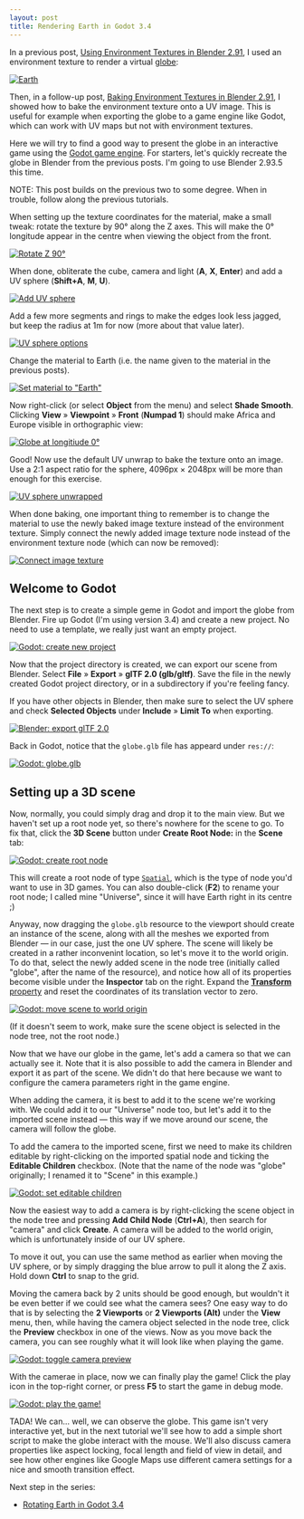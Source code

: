 ```yaml
---
layout: post
title: Rendering Earth in Godot 3.4
---
```


In a previous post,
[Using Environment Textures in Blender 2.91](/2020/12/26/using-environment-textures-in-blender-2-91/),
I used an environment texture to render a virtual [globe](https://en.wikipedia.org/wiki/Globe):

[![Earth](/images/2020/earth-sphere-r-180.png)](/images/2020/earth-sphere-r-180.png)

Then, in a follow-up post,
[Baking Environment Textures in Blender 2.91](/2020/12/27/baking-environment-textures-in-blender-2-91/),
I showed how to bake the environment texture onto a UV image. This is useful
for example when exporting the globe to a game engine like Godot, which can
work with UV maps but not with environment textures.

Here we will try to find a good way to present the globe in an interactive game
using the [Godot game engine](https://godotengine.org/). For starters, let's
quickly recreate the globe in Blender from the previous posts. I'm going to use
Blender 2.93.5 this time.

NOTE: This post builds on the previous two to some degree. When in trouble,
follow along the previous tutorials.

When setting up the texture coordinates for the material, make a small tweak:
rotate the texture by 90° along the Z axes. This will make the 0° longitude
appear in the centre when viewing the object from the front.

[![Rotate Z 90°](/images/2021/shading-nodes-rotate-z-90.png)](/images/2021/shading-nodes-rotate-z-90.png)

When done, obliterate the cube, camera and light (**A**, **X**, **Enter**) and
add a UV sphere (**Shift+A**, **M**, **U**). 

[![Add UV sphere](/images/2021/add-uv-sphere.png)](/images/2021/add-uv-sphere.png)

Add a few more segments and rings to make the edges look less jagged, but keep
the radius at 1m for now (more about that value later).

[![UV sphere options](/images/2021/add-uv-sphere-options.png)](/images/2021/add-uv-sphere-options.png)

Change the material to Earth (i.e. the name given to the material in the
previous posts).

[![Set material to "Earth"](/images/2021/set-material-earth.png)](/images/2021/set-material-earth.png)

Now right-click (or select **Object** from the menu) and select **Shade
Smooth**. Clicking **View** » **Viewpoint** » **Front** (**Numpad 1**) should
make Africa and Europe visible in orthographic view:

[![Globe at longitiude 0°](/images/2021/blender-globe-lon-0.png)](/images/2021/blender-globe-lon-0.png)

Good! Now use the default UV unwrap to bake the texture onto an image. Use a
2:1 aspect ratio for the sphere, 4096px × 2048px will be more than enough for
this exercise.

[![UV sphere unwrapped](/images/2021/earth-uv-sphere-unwrap.png)](/images/2021/earth-uv-sphere-unwrap.png)

When done baking, one important thing to remember is to change the material to
use the newly baked image texture instead of the environment texture. Simply
connect the newly added image texture node instead of the environment texture
node (which can now be removed):

[![Connect image texture](/images/2021/connect-image-texture.png)](/images/2021/connect-image-texture.png)

## Welcome to Godot

The next step is to create a simple geme in Godot and import the globe from
Blender. Fire up Godot (I'm using version 3.4) and create a new project. No
need to use a template, we really just want an empty project.

[![Godot: create new project](/images/2021/godot-create-project.png)](/images/2021/godot-create-project.png)

Now that the project directory is created, we can export our scene from
Blender. Select **File** » **Export** » **glTF 2.0 (glb/gltf)**. Save the file
in the newly created Godot project directory, or in a subdirectory if you're
feeling fancy.

If you have other objects in Blender, then make sure to select the UV sphere
and check **Selected Objects** under **Include** » **Limit To** when exporting.

[![Blender: export glTF 2.0](/images/2021/blender-export-globe-gltf.png)](/images/2021/blender-export-globe-gltf.png)

Back in Godot, notice that the `globe.glb` file has appeard under `res://`:

[![Godot: `globe.glb`](/images/2021/godot-res-globe-glb.png)](/images/2021/godot-res-globe-glb.png)

## Setting up a 3D scene

Now, normally, you could simply drag and drop it to the main view. But we
haven't set up a root node yet, so there's nowhere for the scene to go. To fix
that, click the **3D Scene** button under **Create Root Node:** in the
**Scene** tab:

[![Godot: create root node](/images/2021/godot-create-root-node.png)](/images/2021/godot-create-root-node.png)

This will create a root node of type
[`Spatial`](https://docs.godotengine.org/en/stable/classes/class_spatial.html),
which is the type of node you'd want to use in 3D games. You can also
double-click (**F2**) to rename your root node; I called mine "Universe", since
it will have Earth right in its centre ;)

Anyway, now dragging the `globe.glb` resource to the viewport should create an
instance of the scene, along with all the meshes we exported from Blender — in
our case, just the one UV sphere. The scene will likely be created in a rather
inconvenint location, so let's move it to the world origin. To do that, select
the newly added scene in the node tree (initially called "globe", after the
name of the resource), and notice how all of its properties become visible
under the **Inspector** tab on the right. Expand the
[**Transform** property](https://docs.godotengine.org/en/stable/classes/class_spatial.html#class-spatial-property-transform)
and reset the coordinates of its translation vector to zero. 

[![Godot: move scene to world origin](/images/2021/godot-spatial-transform-zero.png)](/images/2021/godot-spatial-transform-zero.png)

(If it doesn't seem to work, make sure the scene object is selected in the node
tree, not the root node.)

Now that we have our globe in the game, let's add a camera so that we can
actually see it. Note that it is also possible to add the camera in Blender and
export it as part of the scene. We didn't do that here because we want to
configure the camera parameters right in the game engine.

When adding the camera, it is best to add it to the scene we're working with.
We could add it to our "Universe" node too, but let's add it to the imported
scene instead — this way if we move around our scene, the camera will follow
the globe.

To add the camera to the imported scene, first we need to make its children
editable by right-clicking on the imported spatial node and ticking the
**Editable Children** checkbox. (Note that the name of the node was "globe"
originally; I renamed it to "Scene" in this example.)

[![Godot: set editable children](/images/2021/godot-scene-editable-children.png)](/images/2021/godot-scene-editable-children.png)

Now the easiest way to add a camera is by right-clicking the scene object in
the node tree and pressing **Add Child Node** (**Ctrl+A**), then search for
"camera" and click **Create**. A camera will be added to the world origin,
which is unfortunately inside of our UV sphere.

To move it out, you can use the same method as earlier when moving the UV
sphere, or by simply dragging the blue arrow to pull it along the Z axis. Hold
down **Ctrl** to snap to the grid.

Moving the camera back by 2 units should be good enough, but wouldn't it be
even better if we could see what the camera sees? One easy way to do that is by
selecting the **2 Viewports** or **2 Viewports (Alt)** under the **View** menu,
then, while having the camera object selected in the node tree, click the
**Preview** checkbox in one of the views. Now as you move back the camera, you
can see roughly what it will look like when playing the game.

[![Godot: toggle camera preview](/images/2021/godot-toggle-camera-preview.png)](/images/2021/godot-toggle-camera-preview.png)

With the camerae in place, now we can finally play the game! Click the play
icon in the top-right corner, or press **F5** to start the game in debug mode.

[![Godot: play the game!](/images/2021/godot-play-project.png)](/images/2021/godot-play-project.png)

TADA! We can… well, we can observe the globe. This game isn't very interactive
yet, but in the next tutorial we'll see how to add a simple short script to
make the globe interact with the mouse. We'll also discuss camera properties
like aspect locking, focal length and field of view in detail, and see how
other engines like Google Maps use different camera settings for a nice and
smooth transition effect.

Next step in the series:

- [Rotating Earth in Godot 3.4](/2021/11/11/rotating-earth-in-godot-3-4/)

